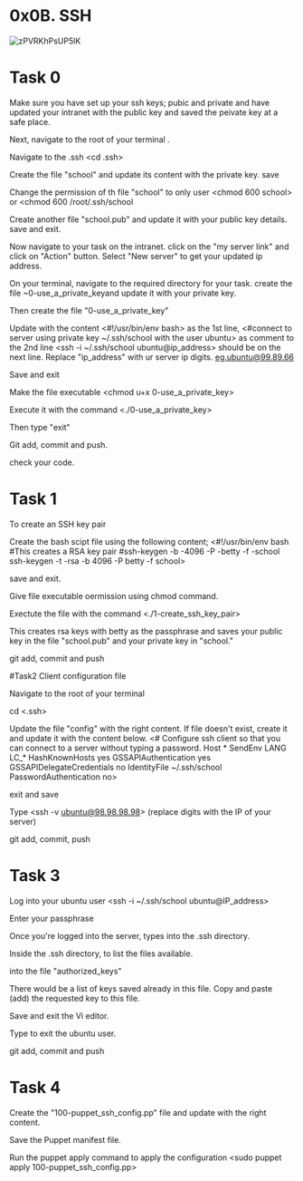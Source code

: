 # 0x0B. SSH

![zPVRKhPsUP5lK](https://github.com/christabely/alx-system_engineering-devops/assets/129256391/58ae7b33-7c2d-4fd8-89c6-5f13436e931d)


# Task 0
Make sure you have set up your ssh keys; pubic and private and have updated your intranet with the public key and saved the peivate key at a safe place.

Next, navigate to the root of your terminal <cd root>.

Navigate to the .ssh <cd .ssh>

Create the file "school" and update its content with the private key. save

Change the permission of th file "school" to only user <chmod 600 school> or <chmod 600 /root/.ssh/school
>

Create another file "school.pub" and update it with your public key details. save and exit.

Now navigate to your task on the intranet. click on the "my server link" and click on "Action" button. Select "New server" to get your updated ip address.

On your terminal, navigate to the required directory for your task. create the file ~0-use_a_private_keyand update it with your private key.

Then create the file "0-use_a_private_key" 

Update with the content <#!/usr/bin/env bash> as the 1st line, <#connect to server using private key ~/.ssh/school with the user ubuntu> as comment to the 2nd line 
<ssh -i ~/.ssh/school ubuntu@ip_address> should be on the next line. Replace "ip_address" with ur server ip digits. eg.ubuntu@99.89.66

Save and exit

Make the file executable <chmod u+x 
0-use_a_private_key>

Execute it with the command <./0-use_a_private_key>

Then type "exit"

Git add, commit and push.

check your code.

# Task 1 
To create an SSH key pair

Create the bash scipt file using the following content;
<#!/usr/bin/env bash
#This creates a RSA key pair
#ssh-keygen -b -4096 -P -betty -f -school
ssh-keygen -t -rsa -b 4096 -P betty -f school>

save and exit.

Give file executable oermission using chmod command.

Exectute the file with the command <./1-create_ssh_key_pair>

This creates rsa keys with betty as the passphrase and saves your public key in the file "school.pub" and your private key in "school."

git add, commit and push

#Task2 Client configuration file

Navigate to the root of your terminal

cd <.ssh>

Update the file "config" with the right content. If file doesn't exist, create it and update it with the content below.
<# Configure ssh client so that you can connect to a server without typing a password.
Host *
    SendEnv LANG LC_*
    HashKnownHosts yes
    GSSAPIAuthentication yes
    GSSAPIDelegateCredentials no
    IdentityFile ~/.ssh/school
    PasswordAuthentication no>

exit and save

Type <ssh -v ubuntu@98.98.98.98>
(replace digits with the IP of your server)

git add, commit, push
    
# Task 3
Log into your ubuntu user <ssh -i ~/.ssh/school ubuntu@IP_address>

Enter your passphrase <initial passphrase used to generate the keys>

Once you're logged into the server, types <cd> into the .ssh directory.

Inside the .ssh directory, <ls> to list the files available.

<vi> into the file "authorized_keys"

There would be a list of keys saved already in this file. Copy and paste (add) the requested key to this file.

Save and exit the Vi editor.

Type <exit> to exit the ubuntu user.

git add, commit and push

# Task 4

Create the "100-puppet_ssh_config.pp" file and update with the right content. 

Save the Puppet manifest file.

Run the puppet apply command to apply the configuration <sudo puppet apply 100-puppet_ssh_config.pp>








